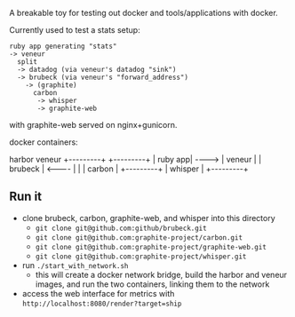 A breakable toy for testing out docker and tools/applications with docker.

Currently used to test a stats setup:

```
ruby app generating "stats"
-> veneur
  split
  -> datadog (via veneur's datadog "sink")
  -> brubeck (via veneur's "forward_address")
    -> (graphite)
      carbon
       -> whisper
       -> graphite-web
```

with graphite-web served on nginx+gunicorn.

docker containers:

  harbor                veneur
+---------+           +---------+
| ruby app|   ---->   | veneur  |
| brubeck |   <----   |         |
| carbon  |           +---------+
| whisper |
+---------+


## Run it

* clone brubeck, carbon, graphite-web, and whisper into this directory
   * `git clone git@github.com:github/brubeck.git`
   * `git clone git@github.com:graphite-project/carbon.git`
   * `git clone git@github.com:graphite-project/graphite-web.git`
   * `git clone git@github.com:graphite-project/whisper.git`
* run `./start_with_network.sh`
  * this will create a docker network bridge, build the harbor and veneur images, and run the two containers, linking them to the network
* access the web interface for metrics with `http://localhost:8080/render?target=ship`
